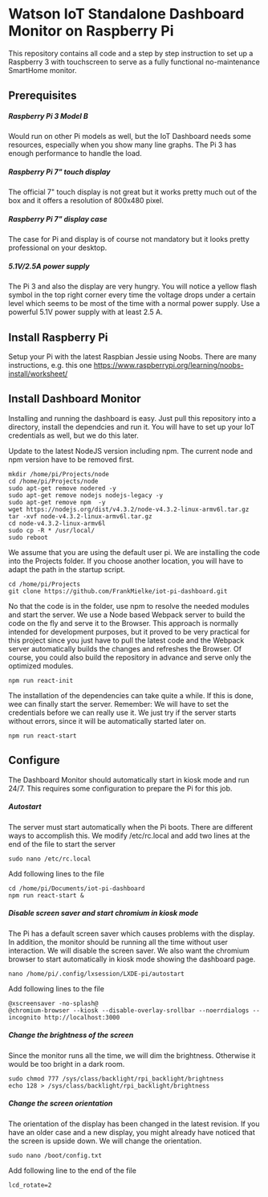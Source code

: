 # Watson IoT Standalone Dashboard Monitor on Raspberry Pi
This repository contains all code and a step by step instruction to set up a Raspberry 3 with touchscreen to serve as a fully functional no-maintenance SmartHome monitor.

## Prerequisites
##### Raspberry Pi 3 Model B
Would run on other Pi models as well, but the IoT Dashboard needs some resources, especially when you show many line graphs. The Pi 3 has enough performance to handle the load.
##### Raspberry Pi 7" touch display
The official 7" touch display is not great but it works pretty much out of the box and it offers a resolution of 800x480 pixel. 
##### Raspberry Pi 7" display case
The case for Pi and display is of course not mandatory but it looks pretty professional on your desktop.
##### 5.1V/2.5A power supply
The Pi 3 and also the display are very hungry. You will notice a yellow flash symbol in the top right corner every time the voltage drops under a certain level which seems to be most of the time with a normal power supply. Use a powerful 5.1V power supply with at least 2.5 A. 


## Install Raspberry Pi
Setup your Pi with the latest Raspbian Jessie using Noobs. There are many instructions, e.g. this one
https://www.raspberrypi.org/learning/noobs-install/worksheet/

## Install Dashboard Monitor
Installing and running the dashboard is easy. Just pull this repository into a directory, install the dependcies and run it. You will have to set up your IoT credentials as well, but we do this later.

Update to the latest NodeJS version including npm. The current node and npm version have to be removed first.
```console
mkdir /home/pi/Projects/node
cd /home/pi/Projects/node
sudo apt-get remove nodered -y
sudo apt-get remove nodejs nodejs-legacy -y
sudo apt-get remove npm  -y
wget https://nodejs.org/dist/v4.3.2/node-v4.3.2-linux-armv6l.tar.gz 
tar -xvf node-v4.3.2-linux-armv6l.tar.gz 
cd node-v4.3.2-linux-armv6l
sudo cp -R * /usr/local/
sudo reboot
``` 

We assume that you are using the default user pi. We are installing the code into the Projects folder. If you choose another location, you will have to adapt the path in the startup script.

```console
cd /home/pi/Projects
git clone https://github.com/FrankMielke/iot-pi-dashboard.git
``` 

No that the code is in the folder, use npm to resolve the needed modules and start the server. We use a Node based Webpack server to build the code on the fly and serve it to the Browser. This approach is normally intended for development purposes, but it proved to be very practical for this project since you just have to pull the latest code and the Webpack server automatically builds the changes and refreshes the Browser. Of course, you could also build the repository in advance and serve only the optimized modules.

```console
npm run react-init
``` 

The installation of the dependencies can take quite a while.
If this is done, wee can finally start the server. Remember: We will have to set the credentials before we can really use it. We just try if the server starts without errors, since it will be automatically started later on.

```console
npm run react-start
``` 

## Configure 
The Dashboard Monitor should automatically start in kiosk mode and run 24/7. This requires some configuration to prepare the Pi for this job.

##### Autostart
The server must start automatically when the Pi boots. There are different ways to accomplish this. We modify /etc/rc.local and add two lines at the end of the file to start the server

```console
sudo nano /etc/rc.local
``` 

Add following lines to the file

```console
cd /home/pi/Documents/iot-pi-dashboard
npm run react-start &
``` 

##### Disable screen saver and start chromium in kiosk mode
The Pi has a default screen saver which causes problems with the display. In addition, the monitor should be running all the time without user interaction. We will disable the screen saver. We also want the chromium browser to start automatically in kiosk mode showing the dashboard page.

```console
nano /home/pi/.config/lxsession/LXDE-pi/autostart
``` 

Add following lines to the file

```console
@xscreensaver -no-splash@
@chromium-browser --kiosk --disable-overlay-srollbar --noerrdialogs --incognito http://localhost:3000
``` 

##### Change the brightness of the screen
Since the monitor runs all the time, we will dim the brightness. Otherwise it would be too bright in a dark room.

```console
sudo chmod 777 /sys/class/backlight/rpi_backlight/brightness
echo 128 > /sys/class/backlight/rpi_backlight/brightness
``` 

##### Change the screen orientation
The orientation of the display has been changed in the latest revision. If you have an older case and a new display, you might already have noticed that the screen is upside down. We will change the orientation.

```console
sudo nano /boot/config.txt
``` 

Add following line to the end of the file

```console
lcd_rotate=2
``` 







